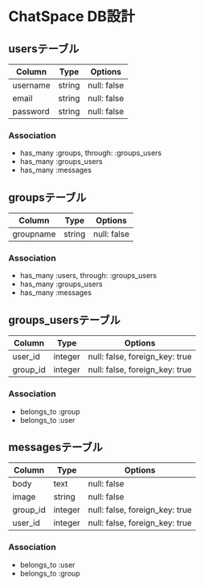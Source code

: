 # ChatSpace DB設計
## usersテーブル
|Column|Type|Options|
|------|----|-------|
|username|string|null: false|
|email|string|null: false|
|password|string|null: false|
### Association
- has_many :groups,  through:  :groups_users
- has_many :groups_users
- has_many :messages

## groupsテーブル
|Column|Type|Options|
|------|----|-------|
|groupname|string|null: false|
### Association
- has_many :users,  through:  :groups_users
- has_many :groups_users
- has_many :messages

## groups_usersテーブル
|Column|Type|Options|
|------|----|-------|
|user_id|integer|null: false, foreign_key: true|
|group_id|integer|null: false, foreign_key: true|
### Association
- belongs_to :group
- belongs_to :user

## messagesテーブル
|Column|Type|Options|
|------|----|-------|
|body|text|null: false|
|image|string|null: false|
|group_id|integer|null: false, foreign_key: true|
|user_id|integer|null: false, foreign_key: true|
### Association
- belongs_to :user
- belongs_to :group
